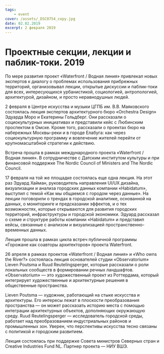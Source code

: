 ```yaml
---
tags:
    - event
cover: /assets/_DSC0754_copy.jpg
date: 02.02.2019
excerpt: 2 февраля 2019
---
```


# Проектные секции, лекции и паблик-токи. 2019

По мере развития проект «Waterfront / Водная линия» привлекал новых экспертов к диалогу о проблемах использования прибрежных территорий, организовывал лекции, открытые дискуссии и паблик-токи для всех, интересующихся урбанистикой, социологией, антропологией, архитектурой, дизайном, и просто неравнодушных людей.

2 февраля в Центре искусства и музыки ЦГПБ им. В.В. Маяковского состоялась лекция экспертов архитектурного бюро «Orchestra Design» Эдуарда Моро и Екатерины Гольдберг. Они рассказали о социокультурных инициативах и представили кейс с Любинским проспектом в Омске. Кроме того, рассказали о проектах бюро на набережных Москвы-реки и в городе Елабуга: как через социокультурную программу и вовлечение жителей перейти от крупномасштабной стратегии к действию.

Встреча прошла в рамках международного проекта «Waterfront / Водная линия». В сотрудничестве с Датским институтом культуры и при финансовой поддержке The Nordic Council of Ministers and The Nordic Council.

17 февраля на той же площадке состоялась еще одна лекция. На этот раз Эдуард Хайман, руководитель направления UI/UX дизайна, визуализации и анализа городских данных компании «Habidatum», выступил с темой «Как мы общаемся с городом через данные». На лекции поговорили о трендах в городской аналитике, основанной на данных, о мониторинге и предсказании эффектов, и о тех возможностях, которые открываются для развития городских территорий, инфраструктуры и городской экономики.
Эдуард рассказал о схеме и структуре работы компании «Habidatum» и представил кейсы, связанные с анализом и визуализацией пространственно-временных данных.

Лекция прошла в рамках цикла встреч публичной программы «Горожане как соавторы архитекторов» проекта Waterfront.

26 апреля в рамках проектов «Waterfront / Водная линия» и «Who owns the River?» состоялась лекция основателей студии «Observatorium» Lieven Poutsma и Ruud Reutelingsperger, которые рассказали о роли локальных сообществ в формировании речных ландшафтов. «Observatorium» — это художественный проект из Роттердама, который интегрирует художественные и архитектурные решения в общественные пространства. 

Lieven Poutsma — художник, работающий на стыке искусства и архитектуры. Его интересы лежат в плоскости преобразования пространства — он может рассказать историю места с помощью интеграции архитектурных объектов, дополняющих окружающую среду.
Ruud Reutelingsperger — исследователь городской среды, работает над преобразованием индустриальных районов и промышленных зон. Уверен, что перспективы искусства тесно связаны с политикой и городским развитием.
 
Лекция состоялась при поддержке Совета министров Северных стран и Creative Industries Fund NL. Партнер проекта — НИУ ВШЭ.
